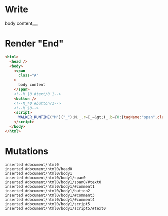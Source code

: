 # Write
  <span class=A>body content</span><!--M_|0 #text/0 1--><button></button><!--M_*0 #button/1--><!--M_$0--><script>WALKER_RUNTIME("M")("_");M._.r=[_=>(_.b={0:{tagName:"span",className:"A","#text/0!":_.a={},"#text/0(":"span"},1:_.a}),0,"__tests__/template.marko_0_tagName",0];M._.w()</script>


# Render "End"
```html
<html>
  <head />
  <body>
    <span
      class="A"
    >
      body content
    </span>
    <!--M_|0 #text/0 1-->
    <button />
    <!--M_*0 #button/1-->
    <!--M_$0-->
    <script>
      WALKER_RUNTIME("M")("_");M._.r=[_=&gt;(_.b={0:{tagName:"span",className:"A","#text/0!":_.a={},"#text/0(":"span"},1:_.a}),0,"__tests__/template.marko_0_tagName",0];M._.w()
    </script>
  </body>
</html>
```

# Mutations
```
inserted #document/html0
inserted #document/html0/head0
inserted #document/html0/body1
inserted #document/html0/body1/span0
inserted #document/html0/body1/span0/#text0
inserted #document/html0/body1/#comment1
inserted #document/html0/body1/button2
inserted #document/html0/body1/#comment3
inserted #document/html0/body1/#comment4
inserted #document/html0/body1/script5
inserted #document/html0/body1/script5/#text0
```